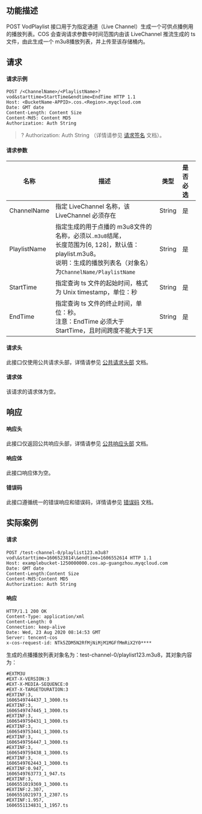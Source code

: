 ## 功能描述

POST VodPlaylist 接口用于为指定通道（Live Channel）生成一个可供点播例用的播放列表。COS 会查询请求参数中时间范围内由该 LiveChannel 推流生成的 ts 文件，由此生成一个 m3u8播放列表，并上传至该存储桶内。

## 请求

#### 请求示例

```plaintext
POST /<ChannelName>/<PlaylistName>?vod&starttime=StartTime&endtime=EndTime HTTP 1.1
Host: <BucketName-APPID>.cos.<Region>.myqcloud.com
Date: GMT date
Content-Length: Content Size
Content-Md5: Content MD5
Authorization: Auth String

```

> ? Authorization: Auth String （详情请参见 [请求签名](https://intl.cloud.tencent.com/document/product/436/7778) 文档）。


#### 请求参数

| 名称         | 描述                                                         | 类型   | 是否必选 |
| ------------ | ------------------------------------------------------------ | ------ | :------- |
| ChannelName  | 指定 LiveChannel 名称，该 LiveChannel 必须存在                   | String | 是       |
| PlaylistName | 指定生成的用于点播的 m3u8文件的名称，必须以`.m3u8`结尾，<br/>长度范围为[6, 128]，默认值：playlist.m3u8。<br/>说明：生成的播放列表名（对象名）为`ChannelName/PlaylistName` | String | 是       |
| StartTime    | 指定查询 ts 文件的起始时间，格式为 Unix timestamp，单位：秒  | String | 是       |
| EndTime      | 指定查询 ts 文件的终止时间，单位：秒。<br/>注意：EndTime 必须大于 StartTime，且时间跨度不能大于1天 | String | 是       |



#### 请求头

此接口仅使用公共请求头部，详情请参见 [公共请求头部](https://intl.cloud.tencent.com/document/product/436/7728) 文档。

#### 请求体

该请求的请求体为空。

## 响应

#### 响应头

此接口仅返回公共响应头部，详情请参见 [公共响应头部](https://intl.cloud.tencent.com/document/product/436/7729) 文档。

#### 响应体

此接口响应体为空。

#### 错误码

此接口遵循统一的错误响应和错误码，详情请参见 [错误码](https://intl.cloud.tencent.com/document/product/436/7730) 文档。



## 实际案例

#### 请求

```plaintext
POST /test-channel-0/playlist123.m3u8?vod\&starttime=1606523814\&endtime=1606552614 HTTP 1.1
Host: examplebucket-1250000000.cos.ap-guangzhou.myqcloud.com
Date: GMT date
Content-Length:Content Size
Content-Md5:Content MD5
Authorization: Auth String

```

#### 响应

```plaintext
HTTP/1.1 200 OK
Content-Type: application/xml
Content-Length: 0
Connection: keep-alive
Date: Wed, 23 Aug 2020 08:14:53 GMT
Server: tencent-cos
x-cos-request-id: NTk5ZDM5N2RfMjNiMjM1MGFfMmRiX2Y0****
```

生成的点播播放列表对象名为：test-channel-0/playlist123.m3u8，其对象内容为：

```plaintext
#EXTM3U
#EXT-X-VERSION:3
#EXT-X-MEDIA-SEQUENCE:0
#EXT-X-TARGETDURATION:3
#EXTINF:3,
1606549744437_1_3000.ts
#EXTINF:3,
1606549747445_1_3000.ts
#EXTINF:3,
1606549750431_1_3000.ts
#EXTINF:3,
1606549753441_1_3000.ts
#EXTINF:3,
1606549756447_1_3000.ts
#EXTINF:3,
1606549759438_1_3000.ts
#EXTINF:3,
1606549762443_1_3000.ts
#EXTINF:0.947,
1606549763773_1_947.ts
#EXTINF:3,
1606551019369_1_3000.ts
#EXTINF:2.307,
1606551021973_1_2307.ts
#EXTINF:1.957,
1606551134831_1_1957.ts
```



